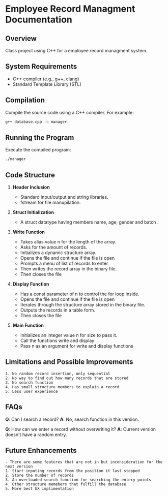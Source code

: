 # Employee Record Managment Documentation

## Overview
Class project using C++ for a employee record managment system.

## System Requirements
- C++ compiler (e.g., g++, clang)
- Standard Template Library (STL)

## Compilation
Compile the source code using a C++ compiler. For example:
```bash
g++ database.cpp -o manager.
```

## Running the Program
Execute the compiled program:
```bash
./manager
```
## Code Structure

1. **Header Inclusion**
    - Standard input/output and string libraries.
    - fstream for file manupilation.

2. **Struct Initialization**
    - A struct datatype having members name, age, gender and batch .

3. **Write Function**
    - Takes alias value n for the length of the array.
    - Asks for the amount of records.  
    - Initializes a dynamic structure array.
    - Opens the file and continue if the file is open
    - Prompts a menu of list of records to enter
    - Then writes the record array in the binary file.
    - Then closes the file

4. **Display Function**
    - Has a const parameter of n to control the for loop inside.
    - Opens the file and continue if the file is open
    - Iterates through the structure array stored in the binary file.
    - Outputs the records in a table form.
    - Then closes the file

5. **Main Function**
    - Initializes an integer value n for size to pass it.
    - Call the functions write and display
    - Pass n as an argument for write and display functions


## Limitations and Possible Improvements
    1. No random record insertion, only sequential 
    2. No way to find out how many records that are stored 
    3. No search function
    4. Has small structure members to explain a record
    5. Less user experience  

## FAQs
**Q**: Can I search a record?
**A**: No, search function in this version.

**Q**: How can we enter a record without overwriting it?
**A**: Current version doesn't have a random entry.

## Future Enhancements
    - There are some features that are not in but inconsideration for the next version
    1. Start inputing records from the position it last stopped 
    2. Store the number of records
    3. An overloaded search function for searching the entery points 
    4. Other structure memebers that fulfill the database 
    5. More best UX implimentation  

